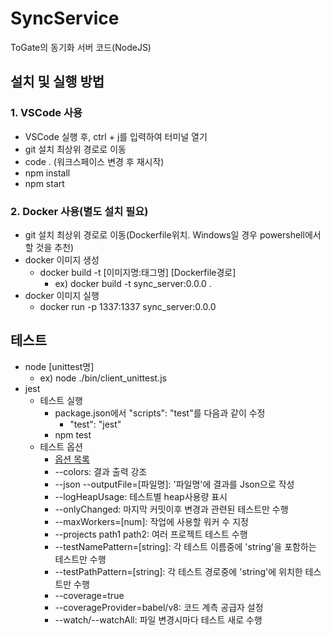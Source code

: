 # SyncService

ToGate의 동기화 서버 코드(NodeJS)

## 설치 및 실행 방법
### 1. VSCode 사용
* VSCode 실행 후, ctrl + j를 입력하여 터미널 열기
* git 설치 최상위 경로로 이동
* code .  (워크스페이스 변경 후 재시작)
* npm install 
* npm start
### 2. Docker 사용(별도 설치 필요)
* git 설치 최상위 경로로 이동(Dockerfile위치. Windows일 경우 powershell에서 할 것을 추천)
* docker 이미지 생성
  * docker build -t [이미지명:태그명] [Dockerfile경로]
    * ex) docker build -t sync_server:0.0.0 .
* docker 이미지 실행
  * docker run -p 1337:1337 sync_server:0.0.0

## 테스트
* node [unittest명]
  * ex) node ./bin/client_unittest.js
* jest
  * 테스트 실행
    * package.json에서 "scripts": "test"를 다음과 같이 수정
      * "test": "jest"
    * npm test
  * 테스트 옵션
    * [옵션 목록](https://jestjs.io/docs/en/cli)
    * --colors: 결과 출력 강조
    * --json --outputFile=[파일명]: '파일명'에 결과를 Json으로 작성
    * --logHeapUsage: 테스트별 heap사용량 표시
    * --onlyChanged: 마지막 커밋이후 변경과 관련된 테스트만 수행
    * --maxWorkers=[num]: 작업에 사용할 워커 수 지정
    * --projects path1 path2: 여러 프로젝트 테스트 수행
    * --testNamePattern=[string]: 각 테스트 이름중에 'string'을 포함하는 테스트만 수행
    * --testPathPattern=[string]: 각 테스트 경로중에 'string'에 위치한 테스트만 수행
    * --coverage=true
    * --coverageProvider=babel/v8: 코드 계측 공급자 설정
    * --watch/--watchAll: 파일 변경시마다 테스트 새로 수행

